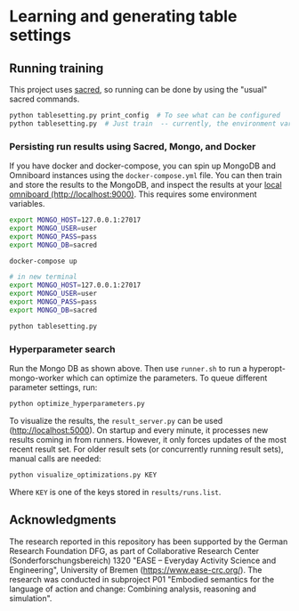 # Learning and generating table settings


## Running training

This project uses [sacred](https://github.com/IDSIA/sacred), so running can be done by using the "usual" sacred commands.

```bash
python tablesetting.py print_config  # To see what can be configured
python tablesetting.py  # Just train  -- currently, the environment variables for MONGO (see next section) are required!
```


### Persisting run results using Sacred, Mongo, and Docker

If you have docker and docker-compose, you can spin up MongoDB and Omniboard instances using the `docker-compose.yml` file.
You can then train and store the results to the MongoDB, and inspect the results at your [local omniboard (http://localhost:9000)](http://localhost:9000).
This requires some environment variables.

```bash
export MONGO_HOST=127.0.0.1:27017
export MONGO_USER=user
export MONGO_PASS=pass
export MONGO_DB=sacred

docker-compose up

# in new terminal
export MONGO_HOST=127.0.0.1:27017
export MONGO_USER=user
export MONGO_PASS=pass
export MONGO_DB=sacred

python tablesetting.py
```


### Hyperparameter search

Run the Mongo DB as shown above.
Then use `runner.sh` to run a hyperopt-mongo-worker which can optimize the parameters.
To queue different parameter settings, run:

```bash
python optimize_hyperparameters.py
```

To visualize the results, the `result_server.py` can be used ([http://localhost:5000](http://localhost:5000)).
On startup and every minute, it processes new results coming in from runners.
However, it only forces updates of the most recent result set.
For older result sets (or concurrently running result sets), manual calls are needed:

```bash
python visualize_optimizations.py KEY
```

Where `KEY` is one of the keys stored in `results/runs.list`.


## Acknowledgments

The research reported in this repository has been supported by the German Research Foundation DFG, as part of Collaborative Research Center (Sonderforschungsbereich) 1320 "EASE – Everyday Activity Science and Engineering", University of Bremen (https://www.ease-crc.org/). The research was conducted in subproject P01 "Embodied semantics for the language of action and change: Combining analysis, reasoning and simulation".
